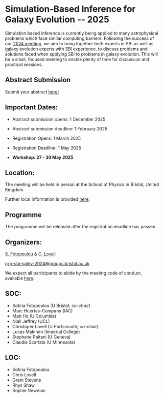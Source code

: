 # Simulation-Based Inference for Galaxy Evolution -- 2025

Simulation based inference is currently being applied to many astrophysical problems which face similar computing barriers. Following the success of our [2024 meeting](https://sbi-galev.github.io/2024/), we aim to bring together both experts in SBI as well as galaxy evolution experts with SBI experience, to discuss problems and solutions faced when applying SBI to problems in galaxy evolution. This will be a small, focused meeting to enable plenty of time for discussion and practical sessions.

<!-- [![sbi](https://raw.githubusercontent.com/sbi-galev/2024/main/sbi_banner.png)](https://sbi-galev.github.io/2024/) -->

## Abstract Submission

Submit your abstract [here!](https://forms.office.com/e/hjhrWSYxBg)

<!--## Registration-->

## Important Dates:

- Abstract submission opens: 1 December 2025

- Abstract submission deadline: 1 February 2025 

- Registration Opens: 1 March 2025

- Registration Deadline:  1 May 2025

- **Workshop: 27 - 30 May 2025**

## Location: 
The meeting will be held in person at the School of Physics in Bristol, United Kingdom.

Further local information is provided [here](https://sbi-galev.github.io/2024/local_info.html).

## Programme

The programme will be released after the registration deadline has passed.

## Organizers: 
[S. Fotopoulou](https://www.sotiriafotopoulou.com) & [C. Lovell](http://www.christopherlovell.co.uk)

grp-sbi-galev-2024@groups.bristol.ac.uk

We expect all participants to abide by the meeting code of conduct, available [here](https://sbi-galev.github.io/2024/coc.html).

## SOC: 
* Sotiria Fotopoulou (U Bristol; *co-chair*)
* Marc Huertas-Company (IAC)
* Matt Ho (U Columbia)
* Niall Jeffrey (UCL)
* Christoper Lovell (U Portsmouth; *co-chair*)
* Lucas Makinen (Imperial College)
* Stephane Paltani (U Geneva)
* Claudia Scarlata (U Minnesota)

## LOC:

* Sotiria Fotopoulou
* Chris Lovell
* Grant Stevens
* Rhys Shaw
* Sophie Newman


